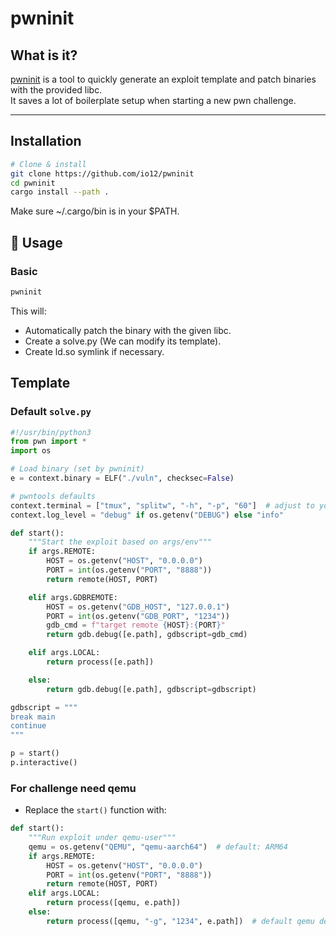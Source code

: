 # pwninit

## What is it?  
[pwninit](https://github.com/io12/pwninit) is a tool to quickly generate an exploit template and patch binaries with the provided libc.  
It saves a lot of boilerplate setup when starting a new pwn challenge.

---

## Installation  

```bash
# Clone & install
git clone https://github.com/io12/pwninit
cd pwninit
cargo install --path .
```

Make sure ~/.cargo/bin is in your $PATH.

## 🚀 Usage

### Basic

```bash
pwninit
```

This will:

- Automatically patch the binary with the given libc.
- Create a solve.py (We can modify its template).
- Create ld.so symlink if necessary.

## Template

### Default `solve.py`

```python
#!/usr/bin/python3
from pwn import *
import os

# Load binary (set by pwninit)
e = context.binary = ELF("./vuln", checksec=False)

# pwntools defaults
context.terminal = ["tmux", "splitw", "-h", "-p", "60"]  # adjust to your terminal
context.log_level = "debug" if os.getenv("DEBUG") else "info"

def start():
    """Start the exploit based on args/env"""
    if args.REMOTE:
        HOST = os.getenv("HOST", "0.0.0.0")
        PORT = int(os.getenv("PORT", "8888"))
        return remote(HOST, PORT)

    elif args.GDBREMOTE:
        HOST = os.getenv("GDB_HOST", "127.0.0.1")
        PORT = int(os.getenv("GDB_PORT", "1234"))
        gdb_cmd = f"target remote {HOST}:{PORT}"
        return gdb.debug([e.path], gdbscript=gdb_cmd)

    elif args.LOCAL:
        return process([e.path])

    else:
        return gdb.debug([e.path], gdbscript=gdbscript)

gdbscript = """
break main
continue
"""

p = start()
p.interactive()
```


### For challenge need qemu

- Replace the `start()` function with:
```python
def start():
    """Run exploit under qemu-user"""
    qemu = os.getenv("QEMU", "qemu-aarch64")  # default: ARM64
    if args.REMOTE:
        HOST = os.getenv("HOST", "0.0.0.0")
        PORT = int(os.getenv("PORT", "8888"))
        return remote(HOST, PORT)
    elif args.LOCAL:
        return process([qemu, e.path])
    else:
        return process([qemu, "-g", "1234", e.path])  # default qemu debug
```
